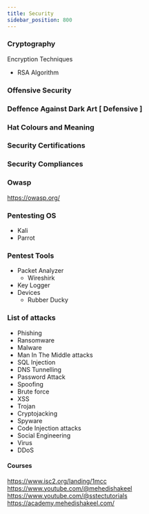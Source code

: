 ```yaml
---
title: Security
sidebar_position: 800
---
```


### Cryptography

Encryption Techniques
- RSA Algorithm

### Offensive Security

### Deffence Against Dark Art [ Defensive ]

### Hat Colours and Meaning

### Security Certifications

### Security Compliances

### Owasp

https://owasp.org/

### Pentesting OS

- Kali
- Parrot

### Pentest Tools

- Packet Analyzer 
  - Wireshirk
- Key Logger
- Devices
  - Rubber Ducky

### List of attacks

- Phishing
- Ransomware
- Malware
- Man In The Middle attacks
- SQL Injection
- DNS Tunnelling
- Password Attack
- Spoofing
- Brute force
- XSS
- Trojan
- Cryptojacking
- Spyware
- Code Injection attacks
- Social Engineering
- Virus
- DDoS

#### Courses

https://www.isc2.org/landing/1mcc
https://www.youtube.com/@mehedishakeel
https://www.youtube.com/@sstectutorials
https://academy.mehedishakeel.com/